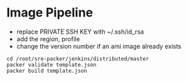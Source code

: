 # Image Pipeline
- replace PRIVATE SSH KEY with ~/.ssh/id_rsa
- add the region, profile
- change the version number if an ami image already exists

```
cd /root/sre-packer/jenkins/distributed/master
packer validate template.json
packer build template.json
```
